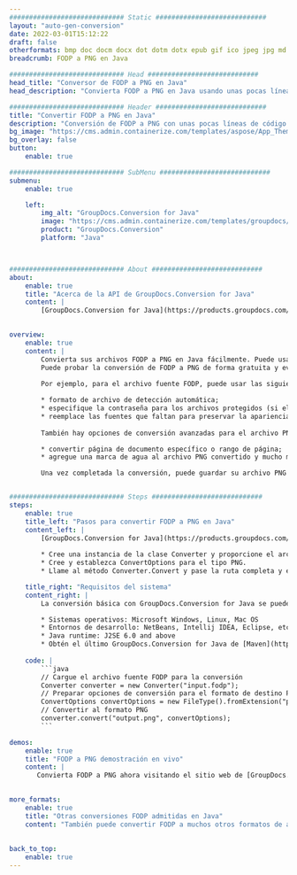 ```yaml
---
############################# Static ############################
layout: "auto-gen-conversion"
date: 2022-03-01T15:12:22
draft: false
otherformats: bmp doc docm docx dot dotm dotx epub gif ico jpeg jpg md odt ott pdf png psd rtf tex tif tiff txt xps
breadcrumb: FODP a PNG en Java

############################# Head ############################
head_title: "Conversor de FODP a PNG en Java"
head_description: "Convierta FODP a PNG en Java usando unas pocas líneas de código. Utilice la API de conversión de documentos de GroupDocs para convertir más de 160 formatos de archivo."

############################# Header ############################
title: "Convertir FODP a PNG en Java"
description: "Conversión de FODP a PNG con unas pocas líneas de código Java"
bg_image: "https://cms.admin.containerize.com/templates/aspose/App_Themes/V3/images/bg/header1.png"
bg_overlay: false
button:
    enable: true

############################# SubMenu ############################
submenu:
    enable: true

    left:
        img_alt: "GroupDocs.Conversion for Java"
        image: "https://cms.admin.containerize.com/templates/groupdocs/images/product-logos/90x90-noborder/groupdocs-conversion-java.png"
        product: "GroupDocs.Conversion"
        platform: "Java"



############################# About ############################
about:
    enable: true
    title: "Acerca de la API de GroupDocs.Conversion for Java"
    content: |
        [GroupDocs.Conversion for Java](https://products.groupdocs.com/conversion/java/) se puede usar para convertir Microsoft Word, Excel, PowerPoint, PDF, Visio y otros formatos. GroupDocs.Conversion es una API independiente que es adecuada para sistemas internos y de back-end donde se requiere un alto rendimiento. No depende de ningún software como Microsoft u Open Office.
    

overview:
    enable: true
    content: |
        Convierta sus archivos FODP a PNG en Java fácilmente. Puede usar solo un par de líneas de código Java en cualquier plataforma de su elección, como Windows, Linux, macOS.
        Puede probar la conversión de FODP a PNG de forma gratuita y evaluar la calidad de los resultados de la conversión. Junto con los escenarios de conversión de archivos simples, puede probar opciones más avanzadas para cargar el archivo de origen FODP y para guardar el resultado de salida PNG. 
        
        Por ejemplo, para el archivo fuente FODP, puede usar las siguientes opciones de carga:

        * formato de archivo de detección automática;
        * especifique la contraseña para los archivos protegidos (si el formato de archivo lo admite);
        * reemplace las fuentes que faltan para preservar la apariencia del documento.
        
        También hay opciones de conversión avanzadas para el archivo PNG:

        * convertir página de documento específico o rango de página;
        * agregue una marca de agua al archivo PNG convertido y mucho más.

        Una vez completada la conversión, puede guardar su archivo PNG en la ruta del archivo local o en cualquier almacenamiento de terceros como FTP, Amazon S3, Google Drive, Dropbox, etc. Tenga en cuenta que para convertir FODP a PNG no es necesario instalar ningún software adicional, como MS Office, Open Office, Adobe Acrobat Reader, etc.


############################# Steps ############################
steps:
    enable: true
    title_left: "Pasos para convertir FODP a PNG en Java"
    content_left: |
        [GroupDocs.Conversion for Java](https://products.groupdocs.com/conversion/java/) facilita a los desarrolladores convertir un archivo FODP a PNG con unas pocas líneas de código.
        
        * Cree una instancia de la clase Converter y proporcione el archivo FODP con la ruta completa
        * Cree y establezca ConvertOptions para el tipo PNG.
        * Llame al método Converter.Convert y pase la ruta completa y el formato (PNG) como parámetro

    title_right: "Requisitos del sistema"
    content_right: |
        La conversión básica con GroupDocs.Conversion for Java se puede realizar en unos pocos pasos simples. Nuestras API son compatibles con todas las principales plataformas y sistemas operativos. Antes de ejecutar el código a continuación, asegúrese de tener instalados los siguientes requisitos previos en su sistema.

        * Sistemas operativos: Microsoft Windows, Linux, Mac OS
        * Entornos de desarrollo: NetBeans, Intellij IDEA, Eclipse, etc.
        * Java runtime: J2SE 6.0 and above
        * Obtén el último GroupDocs.Conversion for Java de [Maven](https://repository.groupdocs.com/webapp/#/artifacts/browse/tree/General/repo/com/groupdocs/groupdocs-conversion)
         
    code: |
        ```java    
        // Cargue el archivo fuente FODP para la conversión
        Converter converter = new Converter("input.fodp");
        // Preparar opciones de conversión para el formato de destino PNG
        ConvertOptions convertOptions = new FileType().fromExtension("png").getConvertOptions();
        // Convertir al formato PNG
        converter.convert("output.png", convertOptions);
        ```

demos:
    enable: true
    title: "FODP a PNG demostración en vivo"
    content: |
       Convierta FODP a PNG ahora visitando el sitio web de [GroupDocs.Conversion App](https://products.groupdocs.app/conversion/family). La demostración en línea tiene las siguientes ventajas
          

more_formats:
    enable: true
    title: "Otras conversiones FODP admitidas en Java"
    content: "También puede convertir FODP a muchos otros formatos de archivo. Consulte la lista a continuación."
       
       
back_to_top:
    enable: true
---
```

